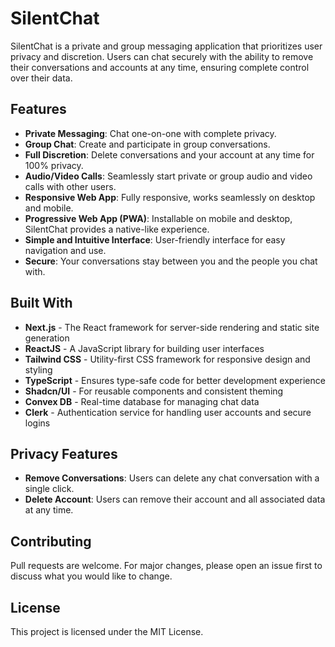 # SilentChat

SilentChat is a private and group messaging application that prioritizes user privacy and discretion. Users can chat securely with the ability to remove their conversations and accounts at any time, ensuring complete control over their data.

## Features

- **Private Messaging**: Chat one-on-one with complete privacy.
- **Group Chat**: Create and participate in group conversations.
- **Full Discretion**: Delete conversations and your account at any time for 100% privacy.
- **Audio/Video Calls**: Seamlessly start private or group audio and video calls with other users.
- **Responsive Web App**: Fully responsive, works seamlessly on desktop and mobile.
- **Progressive Web App (PWA)**: Installable on mobile and desktop, SilentChat provides a native-like experience.
- **Simple and Intuitive Interface**: User-friendly interface for easy navigation and use.
- **Secure**: Your conversations stay between you and the people you chat with.

## Built With
- **Next.js** - The React framework for server-side rendering and static site generation
- **ReactJS** - A JavaScript library for building user interfaces
- **Tailwind CSS** - Utility-first CSS framework for responsive design and styling
- **TypeScript** - Ensures type-safe code for better development experience
- **Shadcn/UI** - For reusable components and consistent theming
- **Convex DB** - Real-time database for managing chat data
- **Clerk** - Authentication service for handling user accounts and secure logins

## Privacy Features
- **Remove Conversations**: Users can delete any chat conversation with a single click.
- **Delete Account**: Users can remove their account and all associated data at any time.

## Contributing
Pull requests are welcome. For major changes, please open an issue first to discuss what you would like to change.

## License
This project is licensed under the MIT License.